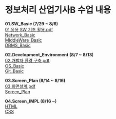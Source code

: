 # 정보처리 산업기사B 수업 내용

**01.SW_Basic (7/29 ~ 8/6)**  
[01.응용 SW 기초 활용.pdf](https://github.com/user-attachments/files/16576858/SW.pdf)            
[Network_Basic](1.SW_Basic/01.Network_Basic/README.md)             
[MiddleWare_Basic](1.SW_Basic/02.MiddleWare_Basic/README.md)           
[DBMS_Basic](1.SW_Basic/03.DBMS_Basic/README.md)

**02.Development_Environment (8/7 ~ 8/13)**                     
[02.개발자 환경 구축.pdf](https://github.com/user-attachments/files/16576864/default.pdf)            
[OS_Basic](2.Development_Environment/01.OS_Basic/README.md)         
[Git_Basic](2.Development_Environment/02.Git_Basic/README.md)              

**03.Screen_Plan (8/14 ~ 8/16)**               
[03.화면설계.pdf](https://github.com/user-attachments/files/16608030/03.pdf)           
[Screen_Plan](3.Screen_Plan/README.md)     

**04.Screen_IMPL (8/16 ~)**                
[HTML](4.Screen_IMPL/01.HTML/README.md)                       
[CSS](4.Screen_IMPL/02.CSS/README.md)                              
